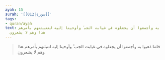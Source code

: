 ```yaml
---
ayah: 15
surah: '[[012|سورة]]'
tags:
- quran/ayah
text: فلما ذهبوا به وأجمعوا أن يجعلوه في غيابت الجب ۚ وأوحينا إليه لتنبئنهم بأمرهم
  هذا وهم لا يشعرون
---
```

> فلما ذهبوا به وأجمعوا أن يجعلوه في غيابت الجب ۚ وأوحينا إليه لتنبئنهم بأمرهم هذا وهم لا يشعرون
